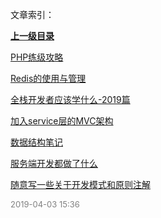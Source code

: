 文章索引：


**[上一级目录](/互联网技术/index.md)**

[PHP练级攻略](/互联网技术/后端/PHP练级攻略.md)

[Redis的使用与管理](/互联网技术/后端/Redis的使用与管理.md)

[全栈开发者应该学什么-2019篇](/互联网技术/后端/全栈开发者应该学什么-2019篇.md)

[加入service层的MVC架构](/互联网技术/后端/加入service层的MVC架构.md)

[数据结构笔记](/互联网技术/后端/数据结构笔记.md)

[服务端开发都做了什么](/互联网技术/后端/服务端开发都做了什么.md)

[随意写一些关于开发模式和原则注解](/互联网技术/后端/随意写一些关于开发模式和原则注解.md)


<font size=2 color='grey'> 2019-04-03 15:36 </font>